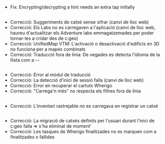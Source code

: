 ##
- Fix: Encrypting/decrypting a hint needs an extra tap initially

##
- Correcció: Suggeriments de catxé sense xifrar (canvi de lloc web)
- Correcció: Els Labs no es carregaven a l'aplicació (canvi de lloc web, haureu d'actualitzar els Adventure labs emmagatzemades per poder tornar-les a cridar des de c:geo)
- Correcció: UnifiedMap VTM: L'activació o desactivació d'edificis en 3D no funciona per a mapes combinats
- Correcció: Traducció fora de línia: De vegades es detecta l'idioma de la llista com a --

##
- Correcció: Error al mòdul de traducció
- Correcció: La detecció d'inici de sessió falla (canvi de lloc web)
- Correcció: Error en recuperar el cartutx Wherigo
- Correcció: "Carrega'n més" no respecta els filtres fora de línia

##
- Correcció: L'inventari rastrejable no es carregava en registrar un catxé

##
- Correcció: La migració de catxés definits per l'usuari durant l'inici de c:geo falla => s'ha eliminat de moment'
- Correcció: Les tasques de Wherigo finalitzades no es marquen com a finalitzades o fallides






